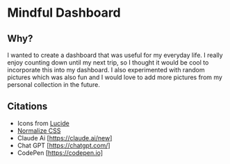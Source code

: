 # Mindful Dashboard

## Why? 
I wanted to create a dashboard that was useful for my everyday life. I really enjoy counting down until my next trip, so I thought it would be cool to incorporate this into my dashboard. I also experimented with random pictures which was also fun and I would love to add more pictures from my personal collection in the future. 



## Citations
* Icons from [Lucide](https://lucide.dev/)
* [Normalize CSS](https://necolas.github.io/normalize.css/)
* Claude Ai [https://claude.ai/new]
* Chat GPT [https://chatgpt.com/]
* CodePen [https://codepen.io]


